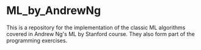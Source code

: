 # ML_by_AndrewNg
This is a repository for the implementation of the classic ML algorithms covered in Andrew Ng's ML by Stanford course. They also form part of the programming exercises.
